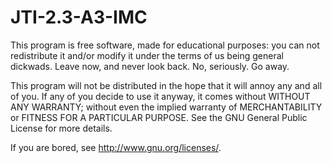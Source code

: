 JTI-2.3-A3-IMC
==============

This program is free software, made for educational purposes:
you can not redistribute it and/or modify it under the terms of
us being general dickwads. Leave now, and never look back.
No, seriously. Go away.

This program will not be distributed in the hope that it will 
annoy any and all of you. If any of you decide to use it anyway,
it comes without WITHOUT ANY WARRANTY; without even the implied warranty of
MERCHANTABILITY or FITNESS FOR A PARTICULAR PURPOSE.  See the
GNU General Public License for more details.

If you are bored, see <http://www.gnu.org/licenses/>.